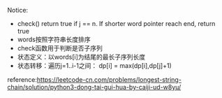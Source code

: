 Notice:
- check() return true if j == n. If shorter word pointer reach end, return true
- words按照字符串长度排序
- check函数用于判断是否子序列
- 状态定义：以words[i]为结尾的最长子序列长度
- 状态转移：遍历j=1..i-1之间： dp[i] = max(dp[i],dp[j]+1)



reference:https://leetcode-cn.com/problems/longest-string-chain/solution/python3-dong-tai-gui-hua-by-caiji-ud-w8yu/
